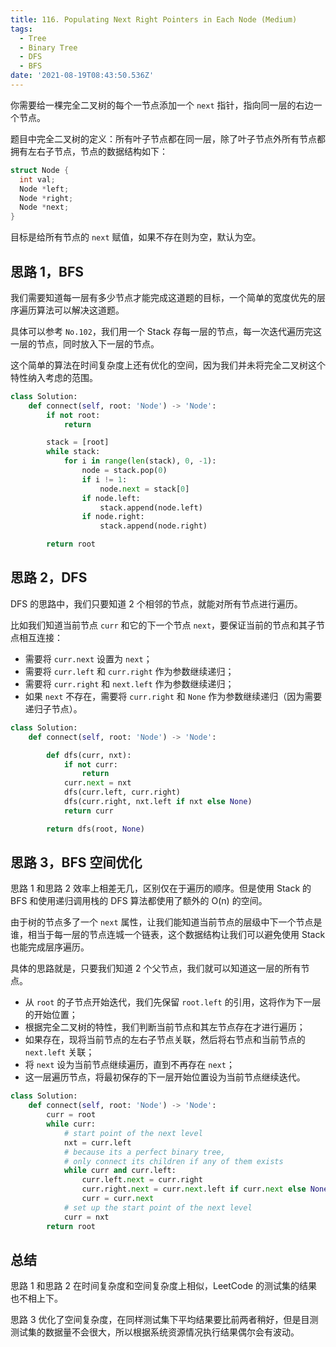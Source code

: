 ```yaml
---
title: 116. Populating Next Right Pointers in Each Node (Medium)
tags:
  - Tree
  - Binary Tree
  - DFS
  - BFS
date: '2021-08-19T08:43:50.536Z'
---
```


你需要给一棵完全二叉树的每个一节点添加一个 `next` 指针，指向同一层的右边一个节点。

题目中完全二叉树的定义：所有叶子节点都在同一层，除了叶子节点外所有节点都拥有左右子节点，节点的数据结构如下：

```c++
struct Node {
  int val;
  Node *left;
  Node *right;
  Node *next;
}
```

目标是给所有节点的 `next` 赋值，如果不存在则为空，默认为空。

<!-- more -->

## 思路 1，BFS

我们需要知道每一层有多少节点才能完成这道题的目标，一个简单的宽度优先的层序遍历算法可以解决这道题。

具体可以参考 `No.102`，我们用一个 Stack 存每一层的节点，每一次迭代遍历完这一层的节点，同时放入下一层的节点。

这个简单的算法在时间复杂度上还有优化的空间，因为我们并未将完全二叉树这个特性纳入考虑的范围。

```python
class Solution:
    def connect(self, root: 'Node') -> 'Node':
        if not root:
            return

        stack = [root]
        while stack:
            for i in range(len(stack), 0, -1):
                node = stack.pop(0)
                if i != 1:
                    node.next = stack[0]
                if node.left:
                    stack.append(node.left)
                if node.right:
                    stack.append(node.right)

        return root
```

## 思路 2，DFS

DFS 的思路中，我们只要知道 2 个相邻的节点，就能对所有节点进行遍历。

比如我们知道当前节点 `curr` 和它的下一个节点 `next`，要保证当前的节点和其子节点相互连接：

- 需要将 `curr.next` 设置为 `next`；
- 需要将 `curr.left` 和 `curr.right` 作为参数继续递归；
- 需要将 `curr.right` 和 `next.left` 作为参数继续递归；
- 如果 `next` 不存在，需要将 `curr.right` 和 `None` 作为参数继续递归（因为需要递归子节点）。

```python
class Solution:
    def connect(self, root: 'Node') -> 'Node':

        def dfs(curr, nxt):
            if not curr:
                return
            curr.next = nxt
            dfs(curr.left, curr.right)
            dfs(curr.right, nxt.left if nxt else None)
            return curr

        return dfs(root, None)
```

## 思路 3，BFS 空间优化

思路 1 和思路 2 效率上相差无几，区别仅在于遍历的顺序。但是使用 Stack 的 BFS 和使用递归调用栈的 DFS 算法都使用了额外的 O(n) 的空间。

由于树的节点多了一个 `next` 属性，让我们能知道当前节点的层级中下一个节点是谁，相当于每一层的节点连城一个链表，这个数据结构让我们可以避免使用 Stack 也能完成层序遍历。

具体的思路就是，只要我们知道 2 个父节点，我们就可以知道这一层的所有节点。

- 从 `root` 的子节点开始迭代，我们先保留 `root.left` 的引用，这将作为下一层的开始位置；
- 根据完全二叉树的特性，我们判断当前节点和其左节点存在才进行遍历；
- 如果存在，现将当前节点的左右子节点关联，然后将右节点和当前节点的 `next.left` 关联；
- 将 `next` 设为当前节点继续遍历，直到不再存在 `next`；
- 这一层遍历节点，将最初保存的下一层开始位置设为当前节点继续迭代。

```python
class Solution:
    def connect(self, root: 'Node') -> 'Node':
        curr = root
        while curr:
            # start point of the next level
            nxt = curr.left
            # because its a perfect binary tree,
            # only connect its children if any of them exists
            while curr and curr.left:
                curr.left.next = curr.right
                curr.right.next = curr.next.left if curr.next else None
                curr = curr.next
            # set up the start point of the next level
            curr = nxt
        return root
```

## 总结

思路 1 和思路 2 在时间复杂度和空间复杂度上相似，LeetCode 的测试集的结果也不相上下。

思路 3 优化了空间复杂度，在同样测试集下平均结果要比前两者稍好，但是目测测试集的数据量不会很大，所以根据系统资源情况执行结果偶尔会有波动。
